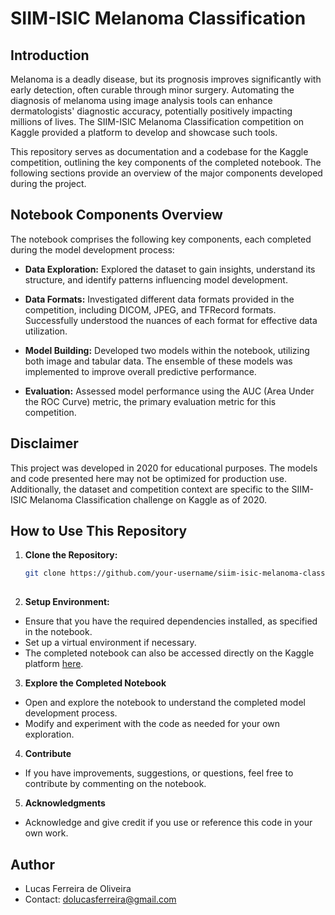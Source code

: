 # SIIM-ISIC Melanoma Classification

## Introduction

Melanoma is a deadly disease, but its prognosis improves significantly with early detection, often curable through minor surgery. Automating the diagnosis of melanoma using image analysis tools can enhance dermatologists' diagnostic accuracy, potentially positively impacting millions of lives. The SIIM-ISIC Melanoma Classification competition on Kaggle provided a platform to develop and showcase such tools.

This repository serves as documentation and a codebase for the Kaggle competition, outlining the key components of the completed notebook. The following sections provide an overview of the major components developed during the project.

## Notebook Components Overview

The notebook comprises the following key components, each completed during the model development process:

- **Data Exploration:** Explored the dataset to gain insights, understand its structure, and identify patterns influencing model development.

- **Data Formats:** Investigated different data formats provided in the competition, including DICOM, JPEG, and TFRecord formats. Successfully understood the nuances of each format for effective data utilization.

- **Model Building:** Developed two models within the notebook, utilizing both image and tabular data. The ensemble of these models was implemented to improve overall predictive performance.

- **Evaluation:** Assessed model performance using the AUC (Area Under the ROC Curve) metric, the primary evaluation metric for this competition.

## Disclaimer

This project was developed in 2020 for educational purposes. The models and code presented here may not be optimized for production use. Additionally, the dataset and competition context are specific to the SIIM-ISIC Melanoma Classification challenge on Kaggle as of 2020.

## How to Use This Repository

1. **Clone the Repository:**
   ```bash
   git clone https://github.com/your-username/siim-isic-melanoma-classification.git
  
2. **Setup Environment:**

- Ensure that you have the required dependencies installed, as specified in the notebook.
- Set up a virtual environment if necessary.
- The completed notebook can also be accessed directly on the Kaggle platform [here](https://www.kaggle.com/code/olucasferreira/siim-isic-melanoma-ensemble-xgboost-effcentnet/notebook).

3. **Explore the Completed Notebook**

- Open and explore the notebook to understand the completed model development process.
- Modify and experiment with the code as needed for your own exploration.

4. **Contribute**

- If you have improvements, suggestions, or questions, feel free to contribute by commenting on the notebook.

5. **Acknowledgments**

- Acknowledge and give credit if you use or reference this code in your own work.

## Author

- Lucas Ferreira de Oliveira
- Contact: dolucasferreira@gmail.com
